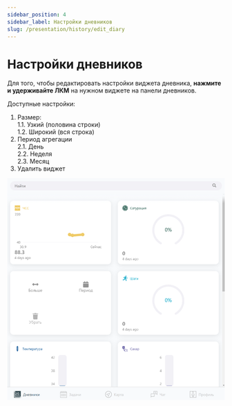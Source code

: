 ```yaml
---
sidebar_position: 4
sidebar_label: Настройки дневников
slug: /presentation/history/edit_diary
---
```


# Настройки дневников

Для того, чтобы редактировать настройки виджета дневника, **нажмите и удерживайте ЛКМ** на нужном виджете на панели дневников.  

Доступные настройки:
1. Размер:  
1.1. Узкий (половина строки)  
1.2. Широкий (вся строка)  
2. Период агрегации  
2.1. День  
2.2. Неделя  
2.3. Месяц  
3. Удалить виджет

<div align="center"><img alt="imgscreen" src="../../../static/img/presentation/diary/web/diary.png"/></div>